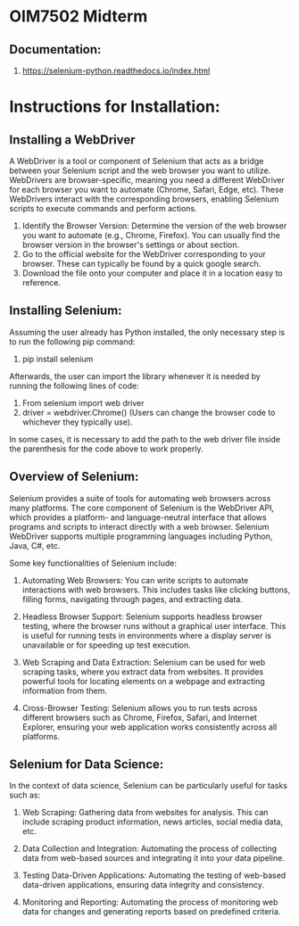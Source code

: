 # OIM7502 Midterm

## Documentation:

1. https://selenium-python.readthedocs.io/index.html

# Instructions for Installation:

## Installing a WebDriver

A WebDriver is a tool or component of Selenium that acts as a bridge between your Selenium script and the web browser you want to utilize. WebDrivers are browser-specific, meaning you need a different WebDriver for each browser you want to automate (Chrome, Safari, Edge, etc). These WebDrivers interact with the corresponding browsers, enabling Selenium scripts to execute commands and perform actions.

1. Identify the Browser Version: Determine the version of the web browser you want to automate (e.g., Chrome, Firefox). You can usually find the browser version in the browser's settings or about section.
2. Go to the official website for the WebDriver corresponding to your browser. These can typically be found by a quick google search.
3. Download the file onto your computer and place it in a location easy to reference.

## Installing Selenium:

Assuming the user already has Python installed, the only necessary step is to run the following pip command:

1. pip install selenium

Afterwards, the user can import the library whenever it is needed by running the following lines of code:

1. From selenium import web driver
2. driver = webdriver.Chrome() (Users can change the browser code to whichever they typically use).

In some cases, it is necessary to add the path to the web driver file inside the parenthesis for the code above to work properly.

## Overview of Selenium:

Selenium provides a suite of tools for automating web browsers across many platforms. The core component of Selenium is the WebDriver API, which provides a platform- and language-neutral interface that allows programs and scripts to interact directly with a web browser. Selenium WebDriver supports multiple programming languages including Python, Java, C#, etc.

Some key functionalities of Selenium include:

1. Automating Web Browsers: You can write scripts to automate interactions with web browsers. This includes tasks like clicking buttons, filling forms, navigating through pages, and extracting data.

2. Headless Browser Support: Selenium supports headless browser testing, where the browser runs without a graphical user interface. This is useful for running tests in environments where a display server is unavailable or for speeding up test execution.

3. Web Scraping and Data Extraction: Selenium can be used for web scraping tasks, where you extract data from websites. It provides powerful tools for locating elements on a webpage and extracting information from them.

4. Cross-Browser Testing: Selenium allows you to run tests across different browsers such as Chrome, Firefox, Safari, and Internet Explorer, ensuring your web application works consistently across all platforms.

## Selenium for Data Science:

In the context of data science, Selenium can be particularly useful for tasks such as:

1. Web Scraping: Gathering data from websites for analysis. This can include scraping product information, news articles, social media data, etc.

2. Data Collection and Integration: Automating the process of collecting data from web-based sources and integrating it into your data pipeline.

3. Testing Data-Driven Applications: Automating the testing of web-based data-driven applications, ensuring data integrity and consistency.

4. Monitoring and Reporting: Automating the process of monitoring web data for changes and generating reports based on predefined criteria.
